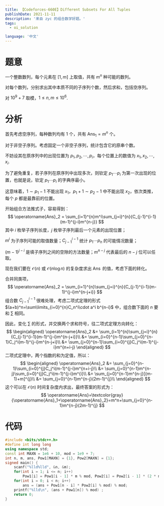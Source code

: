 ```yaml
---
title: 【Codeforces-660E】Different Subsets For All Tuples
publishDate: 2021-11-11
description: '来自 zyc 的组合数学好题。'
tags:
  - oi_solution

language: '中文'
---
```


# 题意

一个整数数列，每个元素在 $[1, m]$ 上取值，共有 $m^n$ 种可能的数列。

对每个数列，分别求出其中本质不同的子序列个数，然后求和，包括空序列。

对 $10^9+7$ 取模，$1\leq n,m\leq 10^6$.

# 分析

首先考虑空序列，每种数列均有 $1$ 个，共有 $\operatorname{Ans}_1 = m^n$ 个。

对于非空子序列。考虑固定一个非空子序列，统计包含它的原串个数。

不妨设其在原序列中的出现位置为 $p_1, p_2, \cdots, p_i$，每个位置上的数值为 $x_1, x_2, \cdots, x_i$.

为了避免重复，若子序列在原序列中出现多次，则钦定 $p_1\cdots p_i$ 为第一次出现的位置，也就是说，钦定 $p_1\cdots p_i$ 的字典序最小。

这意味着，$1\sim p_1-1$ 不能出现 $x_1$，$p_1+1\sim p_2-1$ 中不能出现 $x_2$，依次类推，每个 $p$ 都是最靠前的位置。

开始组合方法推式子，容易得到：
$$
\operatorname{Ans}_2 = \sum_{i=1}^{n}m^i\sum_{j=i}^{n}{C_{j-1}^{i-1}(m-1)^{j-i}m^{n-j}}
$$
其中 $i$ 枚举子序列长度，$j$ 枚举子序列最后一个元素的出现位置；

$m^i$ 为子序列可能的取值数量；$C_{j-1}^{i-1}$ 统计 $p_1\cdots p_n$ 的可能情况数量；

$(m-1)^{j-i}$ 是填子序列之间的空隙的方法数量；$m^{n-j}$ 代表最后的 $n-j$ 位可以任取。

现在我们要在 $\mathcal{O}(n)$ 或 $\mathcal{O}(n\log n)$ 的复杂度求出 $\operatorname{Ans}$ 的值，考虑下面的转化。

合并同类项，
$$
\operatorname{Ans}_2 = \sum_{i=1}^{n}\sum_{j=i}^{n}{C_{j-1}^{i-1}(m-1)^{j-i}m^{n-j+i}}
$$
组合数 $C_{j-1}^{i-1}$ 很难处理，考虑二项式定理的形式 $(a+b)^n=\sum\limits_{i=0}^{n}C_n^i\cdot a^i b^{n-i}$ 中，组合数下面的 $n$ 要和 $\sum$ 相同。

因此，变化 $\sum$ 的形式，并交换两个求和符号，往二项式定理方向转化：
$$
\begin{aligned}
\operatorname{Ans}_2 &= \sum_{i=1}^{n}\sum_{j=i}^{n}{C_{j-1}^{i-1}(m-1)^{j-i}m^{n-j+i}}\\
&= \sum_{i=0}^{n-1}\sum_{j=0}^{n-1}C_j^i(m-1)^{j-i}m^{n-j+i}\\
&= \sum_{j=0}^{n-1}\sum_{i=0}^{j}C_j^i(m-1)^{j-i}m^{n+i-j}
\end{aligned}
$$
二项式定理中，两个指数的和为定值，所以：
$$
\begin{aligned}
\operatorname{Ans}_2 &= \sum_{j=0}^{n-1}\sum_{i=0}^{j}C_j^i(m-1)^{j-i}m^{n+i-j}\\
&= \sum_{j=0}^{n-1}m^{n-j}\sum_{i=0}^{j}C_j^i(m-1)^{j-i}m^{i}\\
&= \sum_{j=0}^{n-1}m^{n-j}[(m-1)+m]^{j}\\
&= \sum_{j=0}^{n-1}m^{n-j}(2m-1)^{j}\\
\end{aligned}
$$
这个可以在 $\mathcal{O}(n)$ 时间复杂度内求出，最终答案的形式为：
$$
\operatorname{Ans}=\textcolor{gray}{\operatorname{Ans}_1+\operatorname{Ans}_2}=m^n+\sum_{j=0}^{n-1}m^{n-j}(2m-1)^{j}
$$

# 代码

```cpp
#include <bits/stdc++.h>
#define int long long
using namespace std;
const int MAXN = 1e6 + 10, mod = 1e9 + 7;
int n, m, ans, Pow1[MAXN] = {1}, Pow2[MAXN] = {1};
signed main() {
	scanf("%lld%lld", &n, &m);
	for(int i = 1; i <= n; i++) 
        Pow1[i] = Pow1[i - 1] * m % mod, Pow2[i] = Pow2[i - 1] * (2 * m - 1) % mod;
	for(int i = 0; i < n; i++) 
        ans = (ans + Pow1[n - i] * Pow2[i] % mod) % mod;
	printf("%lld\n", (ans + Pow1[n]) % mod) ;
	return 0;
}
```